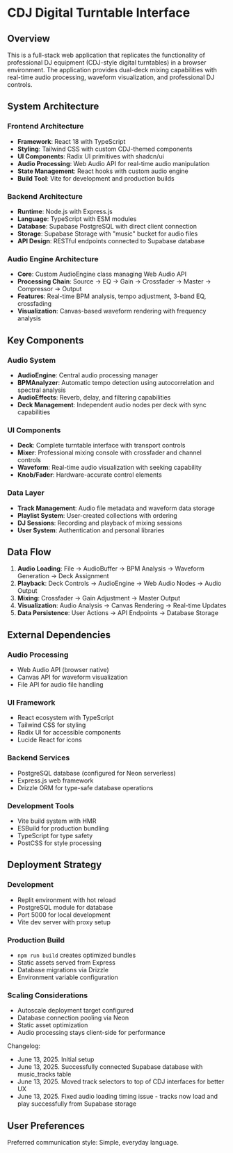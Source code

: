 # CDJ Digital Turntable Interface

## Overview

This is a full-stack web application that replicates the functionality of professional DJ equipment (CDJ-style digital turntables) in a browser environment. The application provides dual-deck mixing capabilities with real-time audio processing, waveform visualization, and professional DJ controls.

## System Architecture

### Frontend Architecture
- **Framework**: React 18 with TypeScript
- **Styling**: Tailwind CSS with custom CDJ-themed components
- **UI Components**: Radix UI primitives with shadcn/ui
- **Audio Processing**: Web Audio API for real-time audio manipulation
- **State Management**: React hooks with custom audio engine
- **Build Tool**: Vite for development and production builds

### Backend Architecture  
- **Runtime**: Node.js with Express.js
- **Language**: TypeScript with ESM modules
- **Database**: Supabase PostgreSQL with direct client connection
- **Storage**: Supabase Storage with "music" bucket for audio files
- **API Design**: RESTful endpoints connected to Supabase database

### Audio Engine Architecture
- **Core**: Custom AudioEngine class managing Web Audio API
- **Processing Chain**: Source → EQ → Gain → Crossfader → Master → Compressor → Output
- **Features**: Real-time BPM analysis, tempo adjustment, 3-band EQ, crossfading
- **Visualization**: Canvas-based waveform rendering with frequency analysis

## Key Components

### Audio System
- **AudioEngine**: Central audio processing manager
- **BPMAnalyzer**: Automatic tempo detection using autocorrelation and spectral analysis
- **AudioEffects**: Reverb, delay, and filtering capabilities
- **Deck Management**: Independent audio nodes per deck with sync capabilities

### UI Components
- **Deck**: Complete turntable interface with transport controls
- **Mixer**: Professional mixing console with crossfader and channel controls
- **Waveform**: Real-time audio visualization with seeking capability
- **Knob/Fader**: Hardware-accurate control elements

### Data Layer
- **Track Management**: Audio file metadata and waveform data storage
- **Playlist System**: User-created collections with ordering
- **DJ Sessions**: Recording and playback of mixing sessions
- **User System**: Authentication and personal libraries

## Data Flow

1. **Audio Loading**: File → AudioBuffer → BPM Analysis → Waveform Generation → Deck Assignment
2. **Playback**: Deck Controls → AudioEngine → Web Audio Nodes → Audio Output
3. **Mixing**: Crossfader → Gain Adjustment → Master Output
4. **Visualization**: Audio Analysis → Canvas Rendering → Real-time Updates
5. **Data Persistence**: User Actions → API Endpoints → Database Storage

## External Dependencies

### Audio Processing
- Web Audio API (browser native)
- Canvas API for waveform visualization
- File API for audio file handling

### UI Framework
- React ecosystem with TypeScript
- Tailwind CSS for styling
- Radix UI for accessible components
- Lucide React for icons

### Backend Services
- PostgreSQL database (configured for Neon serverless)
- Express.js web framework
- Drizzle ORM for type-safe database operations

### Development Tools
- Vite build system with HMR
- ESBuild for production bundling
- TypeScript for type safety
- PostCSS for style processing

## Deployment Strategy

### Development
- Replit environment with hot reload
- PostgreSQL module for database
- Port 5000 for local development
- Vite dev server with proxy setup

### Production Build
- `npm run build` creates optimized bundles
- Static assets served from Express
- Database migrations via Drizzle
- Environment variable configuration

### Scaling Considerations
- Autoscale deployment target configured
- Database connection pooling via Neon
- Static asset optimization
- Audio processing stays client-side for performance

Changelog:
- June 13, 2025. Initial setup
- June 13, 2025. Successfully connected Supabase database with music_tracks table
- June 13, 2025. Moved track selectors to top of CDJ interfaces for better UX
- June 13, 2025. Fixed audio loading timing issue - tracks now load and play successfully from Supabase storage

## User Preferences

Preferred communication style: Simple, everyday language.
